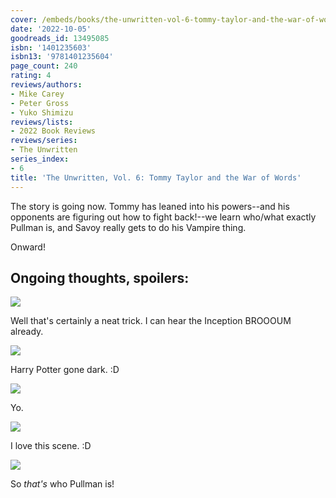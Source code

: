 ```yaml
---
cover: /embeds/books/the-unwritten-vol-6-tommy-taylor-and-the-war-of-words.jpg
date: '2022-10-05'
goodreads_id: 13495085
isbn: '1401235603'
isbn13: '9781401235604'
page_count: 240
rating: 4
reviews/authors:
- Mike Carey
- Peter Gross
- Yuko Shimizu
reviews/lists:
- 2022 Book Reviews
reviews/series:
- The Unwritten
series_index:
- 6
title: 'The Unwritten, Vol. 6: Tommy Taylor and the War of Words'
---
```

The story is going now. Tommy has leaned into his powers--and his opponents are figuring out how to fight back!--we learn who/what exactly Pullman is, and Savoy really gets to do his Vampire thing. 

Onward!

<!--more-->

## Ongoing thoughts, spoilers:

![](/embeds/books/attachments/unwritten-6-c5db5f.png)

Well that's certainly a neat trick. I can hear the Inception BROOOUM already. 

![](/embeds/books/attachments/unwritten-6-73a22b.png)

Harry Potter gone dark. :D

![](/embeds/books/attachments/unwritten-6-4570ca.png)

Yo. 

![](/embeds/books/attachments/unwritten-6-866f2e.png)

I love this scene. :D 

![](/embeds/books/attachments/unwritten-6-f041bd.png)

So *that's* who Pullman is!


